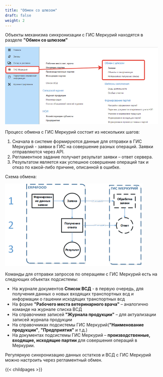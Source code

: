 ```yaml
---
title: "Обмен со шлюзом"
draft: false
weight: 2
---
```


Объекты механизма синхронизации с ГИС Меркурий находятся в разделе **"Обмен со шлюзом"**

[![1][1]][1]

Процесс обмена с ГИС Меркурий состоит из нескольких шагов:

1. Сначала в системе формируются данные для отправки в ГИС Меркурий - заявки в ГИС на совершение разных операций. Заявки отправляются через API.
2. Регламентное задание получает результат заявки – ответ сервера.
3. Результатом является как успешное совершение операций так и отказ по какой-либо причине, описанной в ошибке.

Схема обмена:

[![2][2]][2]

Команды для отправки запросов по операциям с ГИС Меркурий есть на следующих объектах подсистемы:

- На журнале документов **Список ВСД** - в первую очередь, для получения данных о новых входящих транспортных всд и информации о гашении исходящих транспортных всд
- На форме **"Рабочего места ветеринарного врача"** – аналогично команде на журнале списка ВСД
- На справочнике записей **"Журнала продукции"** – для актуализации записей журнала продукции
- На справочниках подсистемы ГИС Меркурий(**"Наименование продукции"**, **"Предприятия"** и т.д.)
- На документах подсистемы ГИС Меркурий – **производственные, входящие, исходящие партии** для совершения операций в Меркурии.

Регулярную синхронизацию данных остатков и ВСД с ГИС Меркурий можно настроить через регламентный обмен.

[1]: 1.png
[2]: 2.png

{{< childpages >}}
